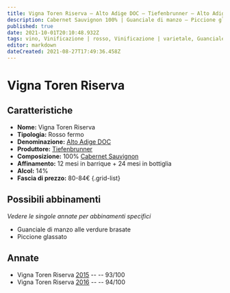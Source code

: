 ```yaml
---
title: Vigna Toren Riserva – Alto Adige DOC – Tiefenbrunner – Alto Adige (IT) – 80-84€ – 5★
description: Cabernet Sauvignon 100% | Guanciale di manzo – Piccione glassato
published: true
date: 2021-10-01T20:10:48.932Z
tags: vino, Vinificazione | rosso, Vinificazione | varietale, Guanciale di manzo, Piccione glassato, Vitigni | Cabernet Sauvignon, Regione | Alto-Adige (IT), Valutazioni | 5 stelle, Prezzi | 80-84€
editor: markdown
dateCreated: 2021-08-27T17:49:36.458Z
---
```


# Vigna Toren Riserva

## Caratteristiche
- **Nome:** Vigna Toren Riserva
- **Tipologia:** Rosso fermo 
- **Denominazione:** [Alto Adige DOC](/denominazioni/Italia/Alto-Adige/DOC/Alto-Adige)
- **Produttore:** [Tiefenbrunner](/produttori/Italia/Alto-Adite/Cantina-Bolzano) 
- **Composizione:** 100% [Cabernet Sauvignon](/vitigni/Francia/bacca-nera/cabernet-sauvignon)
- **Affinamento:** 12 mesi in barrique + 24 mesi in bottiglia
- **Alcol:** 14%
- **Fascia di prezzo:** 80-84€
{.grid-list}



## Possibili abbinamenti
*Vedere le singole annate per abbinamenti specifici*

- Guanciale di manzo alle verdure brasate
- Piccione glassato

## Annate
- Vigna Toren Riserva [2015](vini/italia/Alto-Adige/Tiefenbrunner/Vigna-Toren-Riserva/2015) -- <span class="star-5"></span> -- 93/100
- Vigna Toren Riserva [2016](vini/italia/Alto-Adige/Tiefenbrunner/Vigna-Toren-Riserva/2016) -- <span class="star-5"></span> -- 94/100